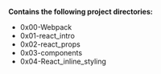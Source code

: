 __Contains the following project directories:__  
* 0x00-Webpack  
* 0x01-react_intro  
* 0x02-react_props  
* 0x03-components  
* 0x04-React_inline_styling